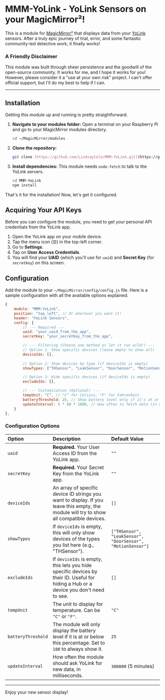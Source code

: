 # MMM-YoLink - YoLink Sensors on your MagicMirror²!

This is a module for [MagicMirror²](https://magicmirror.builders/) that displays data from your [YoLink](https://www.yosmart.com/) sensors. After a truly epic journey of trial, error, and some fantastic community-led detective work, it finally works!

### A Friendly Disclaimer

This module was built through sheer persistence and the goodwill of the open-source community. It works for me, and I hope it works for you! However, please consider it a "use at your own risk" project. I can't offer official support, but I'll do my best to help if I can.

---

## Installation

Getting this module up and running is pretty straightforward.

1.  **Navigate to your modules folder:**
    Open a terminal on your Raspberry Pi and go to your MagicMirror modules directory.
    ```bash
    cd ~/MagicMirror/modules
    ```

2.  **Clone the repository:**
    ```bash
    git clone [https://github.com/LindsayCole/MMM-YoLink.git](https://github.com/LindsayCole/MMM-YoLink.git)
    ```

3.  **Install dependencies:**
    This module needs `node-fetch` to talk to the YoLink servers.
    ```bash
    cd MMM-YoLink
    npm install
    ```

That's it for the installation! Now, let's get it configured.

## Acquiring Your API Keys

Before you can configure the module, you need to get your personal API credentials from the YoLink app.

1.  Open the YoLink app on your mobile device.
2.  Tap the menu icon (☰) in the top-left corner.
3.  Go to **Settings**.
4.  Tap on **User Access Credentials**.
5.  You will find your **UAID** (which you'll use for `uaid`) and **Secret Key** (for `secretKey`) on this screen.

## Configuration

Add the module to your `~/MagicMirror/config/config.js` file. Here is a sample configuration with all the available options explained.

```javascript
{
    module: "MMM-YoLink",
    position: "top_left", // Or wherever you want it!
    header: "YoLink Sensors",
    config: {
        // --- Required ---
        uaid: "your_uaid_from_the_app",
        secretKey: "your_secretKey_from_the_app",

        // --- Filtering (Choose one method or let it run wild!) ---
        // Option 1: Show specific devices (leave empty to show all)
        deviceIds: [], 
        
        // Option 2: Show devices by type (if deviceIds is empty)
        showTypes: ["THSensor", "LeakSensor", "DoorSensor", "MotionSensor"],

        // Option 3: Hide specific devices (if deviceIds is empty)
        excludeIds: [],

        // --- Customization (Optional) ---
        tempUnit: "C", // "C" for Celsius, "F" for Fahrenheit
        batteryThreshold: 25, // Show battery level only if it's at or below this percentage.
        updateInterval: 5 * 60 * 1000, // How often to fetch data (in ms). Default is 5 minutes.
    }
},
```

### Configuration Options

| Option             | Description                                                                                                                              | Default Value                                                |
| :----------------- | :--------------------------------------------------------------------------------------------------------------------------------------- | :----------------------------------------------------------- |
| `uaid`             | **Required.** Your User Access ID from the YoLink app.                                                                                   | `""`                                                         |
| `secretKey`        | **Required.** Your Secret Key from the YoLink app.                                                                                       | `""`                                                         |
| `deviceIds`        | An array of specific device ID strings you want to display. If you leave this empty, the module will try to show all compatible devices. | `[]`                                                         |
| `showTypes`        | If `deviceIds` is empty, this will only show devices of the types you list here (e.g., "THSensor").                                        | `["THSensor", "LeakSensor", "DoorSensor", "MotionSensor"]`   |
| `excludeIds`       | If `deviceIds` is empty, this lets you hide specific devices by their ID. Useful for hiding a Hub or a device you don't need to see.       | `[]`                                                         |
| `tempUnit`         | The unit to display for temperature. Can be `"C"` or `"F"`.                                                                              | `"C"`                                                        |
| `batteryThreshold` | The module will only display the battery level if it is at or below this percentage. Set to `100` to always show it.                      | `25`                                                         |
| `updateInterval`   | How often the module should ask YoLink for new data, in milliseconds.                                                                    | `300000` (5 minutes)                                         |

---

Enjoy your new sensor display!
